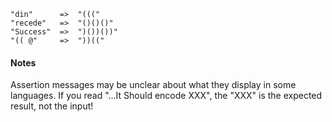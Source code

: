 ```
"din"      =>  "((("
"recede"   =>  "()()()"
"Success"  =>  ")())())"
"(( @"     =>  "))(("
```

#### Notes

Assertion messages may be unclear about what they display in some languages. If you read "...It Should encode XXX", the "XXX" is the expected result, not the input!
